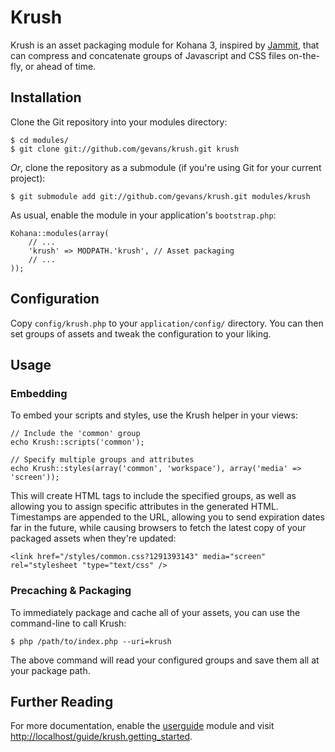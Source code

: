 # Krush

Krush is an asset packaging module for Kohana 3, inspired by
[Jammit](https://github.com/documentcloud/jammit/ "documentcloud's Jammit"), that can
compress and concatenate groups of Javascript and CSS files on-the-fly, or ahead of time.

## Installation

Clone the Git repository into your modules directory:

    $ cd modules/
    $ git clone git://github.com/gevans/krush.git krush

*Or*, clone the repository as a submodule (if you're using Git for your current project):

    $ git submodule add git://github.com/gevans/krush.git modules/krush

As usual, enable the module in your application's `bootstrap.php`:

    Kohana::modules(array(
        // ...
        'krush' => MODPATH.'krush', // Asset packaging
        // ...
    ));


## Configuration

Copy `config/krush.php` to your `application/config/` directory. You can then set
groups of assets and tweak the configuration to your liking.

## Usage

### Embedding

To embed your scripts and styles, use the Krush helper in your views:

    // Include the 'common' group
    echo Krush::scripts('common');

    // Specify multiple groups and attributes
    echo Krush::styles(array('common', 'workspace'), array('media' => 'screen'));

This will create HTML tags to include the specified groups, as well as allowing you to
assign specific attributes in the generated HTML. Timestamps are appended to the URL,
allowing you to send expiration dates far in the future, while causing browsers to fetch
the latest copy of your packaged assets when they're updated:

    <link href="/styles/common.css?1291393143" media="screen" rel="stylesheet "type="text/css" />

### Precaching & Packaging

To immediately package and cache all of your assets, you can use the command-line to
call Krush:

    $ php /path/to/index.php --uri=krush

The above command will read your configured groups and save them all at your package
path.

## Further Reading

For more documentation, enable the [userguide](https://github.com/kohana/userguide/)
module and visit [http://localhost/guide/krush.getting_started](http://localhost/guide/krush.getting_started).
